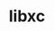 ---
title: "libxc"
layout: cache
categories: [package, develop]
meta: {"versions": ["6.2.2"], "compilers": ["gcc@=11.4.0", "gcc@=9.4.0"], "oss": ["ubuntu20.04", "ubuntu22.04"], "platforms": ["linux"], "targets": ["neoverse_v1", "neoverse_v2", "ppc64le", "x86_64_v3"], "stacks": ["e4s", "e4s-neoverse-v2", "e4s-neoverse_v1", "e4s-power", "root"], "num_specs": 6, "num_specs_by_stack": {"root": 6, "e4s-power": 1, "e4s-neoverse_v1": 2, "e4s-neoverse-v2": 2, "e4s": 1}}
spec_details: [{"hash": "mn3wq2l6o2b32io4uhlkxu5vxe2cpkoy", "compiler": "gcc@=9.4.0", "versions": ["6.2.2"], "os": "ubuntu20.04", "platform": "linux", "target": "ppc64le", "variants": ["build_system=autotools", "~cuda", "~kxc", "~lxc", "+shared"], "stacks": ["root", "e4s-power"], "size": "-", "tarball": "https://binaries.spack.io/develop/build_cache/linux-ubuntu20.04-ppc64le/gcc-9.4.0/libxc-6.2.2/linux-ubuntu20.04-ppc64le-gcc-9.4.0-libxc-6.2.2-mn3wq2l6o2b32io4uhlkxu5vxe2cpkoy.spack"}, {"hash": "7w2w3cscscxqfzxyhnnweofwncazwr72", "compiler": "gcc@=11.4.0", "versions": ["6.2.2"], "os": "ubuntu22.04", "platform": "linux", "target": "neoverse_v1", "variants": ["build_system=autotools", "~cuda", "~kxc", "~lxc", "+shared"], "stacks": ["e4s-neoverse_v1", "root"], "size": "-", "tarball": "https://binaries.spack.io/develop/build_cache/linux-ubuntu22.04-neoverse_v1/gcc-11.4.0/libxc-6.2.2/linux-ubuntu22.04-neoverse_v1-gcc-11.4.0-libxc-6.2.2-7w2w3cscscxqfzxyhnnweofwncazwr72.spack"}, {"hash": "hnbrt6vkqqqtck63quvz5vxvcvqr6r7f", "compiler": "gcc@=11.4.0", "versions": ["6.2.2"], "os": "ubuntu22.04", "platform": "linux", "target": "neoverse_v1", "variants": ["build_system=autotools", "~cuda", "~kxc", "~lxc", "+shared"], "stacks": ["e4s-neoverse_v1", "root"], "size": "-", "tarball": "https://binaries.spack.io/develop/build_cache/linux-ubuntu22.04-neoverse_v1/gcc-11.4.0/libxc-6.2.2/linux-ubuntu22.04-neoverse_v1-gcc-11.4.0-libxc-6.2.2-hnbrt6vkqqqtck63quvz5vxvcvqr6r7f.spack"}, {"hash": "azjzxstphcurpc7kqixool54z5ql336h", "compiler": "gcc@=11.4.0", "versions": ["6.2.2"], "os": "ubuntu22.04", "platform": "linux", "target": "neoverse_v2", "variants": ["build_system=autotools", "~cuda", "~kxc", "~lxc", "+shared"], "stacks": ["e4s-neoverse-v2", "root"], "size": "-", "tarball": "https://binaries.spack.io/develop/build_cache/linux-ubuntu22.04-neoverse_v2/gcc-11.4.0/libxc-6.2.2/linux-ubuntu22.04-neoverse_v2-gcc-11.4.0-libxc-6.2.2-azjzxstphcurpc7kqixool54z5ql336h.spack"}, {"hash": "vbtvoxx5pfb3gzucgogei3z3tkxdc76l", "compiler": "gcc@=11.4.0", "versions": ["6.2.2"], "os": "ubuntu22.04", "platform": "linux", "target": "neoverse_v2", "variants": ["build_system=autotools", "~cuda", "~kxc", "~lxc", "+shared"], "stacks": ["e4s-neoverse-v2", "root"], "size": "-", "tarball": "https://binaries.spack.io/develop/build_cache/linux-ubuntu22.04-neoverse_v2/gcc-11.4.0/libxc-6.2.2/linux-ubuntu22.04-neoverse_v2-gcc-11.4.0-libxc-6.2.2-vbtvoxx5pfb3gzucgogei3z3tkxdc76l.spack"}, {"hash": "54fyxd2slhv2rowd4wi2itx22ma4pj3i", "compiler": "gcc@=11.4.0", "versions": ["6.2.2"], "os": "ubuntu22.04", "platform": "linux", "target": "x86_64_v3", "variants": ["build_system=autotools", "~cuda", "~kxc", "~lxc", "+shared"], "stacks": ["root", "e4s"], "size": "-", "tarball": "https://binaries.spack.io/develop/build_cache/linux-ubuntu22.04-x86_64_v3/gcc-11.4.0/libxc-6.2.2/linux-ubuntu22.04-x86_64_v3-gcc-11.4.0-libxc-6.2.2-54fyxd2slhv2rowd4wi2itx22ma4pj3i.spack"}]
---
